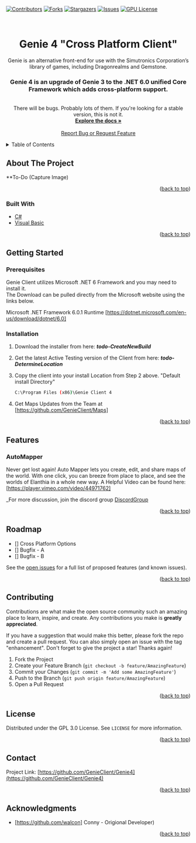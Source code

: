 <div id="top"></div>
<!--
*** Genie Client is a Community focused development of Conny's Open Source Version of GenieClient.
*** we want to take a moment and thank Conny for his hard work on GenieClient over the years and 
*** for allowing the community to take a part in the future development of the Client.
*** 
*** Thanks again! Now team go create something AMAZING! :D
-->



<!-- PROJECT SHIELDS -->
<!--
*** This Readme is using markdown "reference style" links for readability.
*** Reference links are enclosed in brackets [ ] instead of parentheses ( ).
*** See the bottom of this document for the declaration of the reference variables
*** for contributors-url, forks-url, etc. This is an optional, concise syntax you may use.
*** https://www.markdownguide.org/basic-syntax/#reference-style-links
-->
[![Contributors][contributors-shield]][contributors-url]
[![Forks][forks-shield]][forks-url]
[![Stargazers][stars-shield]][stars-url]
[![Issues][issues-shield]][issues-url]
[![GPU License][license-shield]][license-url]




<!-- PROJECT LOGO -->
<br />
<div align="center">


<h1 align="center">Genie 4 "Cross Platform Client"</h1>

  <p align="center">
    Genie is an alternative front-end for use with the Simutronics Corporation’s library of games, including Dragonrealms and Gemstone.
    <br />
	<h3>
	Genie 4 is an upgrade of Genie 3 to the .NET 6.0 unified Core Framework which adds cross-platform support.
	</h3>
	<br />
	There will be bugs. Probably lots of them. If you're looking for a stable version, this is not it.
	<br />
    <a href="https://github.com/GenieClient/Genie4"><strong>Explore the docs »</strong></a>
    <br />
    <br />
    <a href="https://github.com/GenieClient/Genie4/issues">Report Bug or Request Feature</a>
  </p>
</div>



<!-- TABLE OF CONTENTS -->
<details>
  <summary>Table of Contents</summary>
  <ol>
    <li>
      <a href="#about-the-project">About The Project</a>
      <ul>
        <li><a href="#built-with">Built With</a></li>
      </ul>
    </li>
    <li>
      <a href="#getting-started">Getting Started</a>
      <ul>
        <li><a href="#prerequisites">Prerequisites</a></li>
        <li><a href="#installation">Installation</a></li>
      </ul>
    </li>
    <li><a href="#features">Features</a></li>
    <li><a href="#roadmap">Roadmap</a></li>
    <li><a href="#contributing">Contributing</a></li>
    <li><a href="#license">License</a></li>
    <li><a href="#contact">Contact</a></li>
    <li><a href="#acknowledgments">Acknowledgments</a></li>
  </ol>
</details>



<!-- ABOUT THE PROJECT -->
## About The Project


**To-Do (Capture Image)


<p align="right">(<a href="#top">back to top</a>)</p>



### Built With

* [C#](https://docs.microsoft.com/en-us/dotnet/csharp/)
* [Visual Basic](https://docs.microsoft.com/en-us/dotnet/visual-basic/)


<p align="right">(<a href="#top">back to top</a>)</p>



<!-- GETTING STARTED -->
## Getting Started


### Prerequisites


Genie Client utilizes Microsoft .NET 6 Framework and you may need to install it.  
The Download can be pulled directly from the Microsoft website using the links below. 

Microsoft .NET Framework 6.0.1 Runtime [https://dotnet.microsoft.com/en-us/download/dotnet/6.0]

### Installation

1. Download the installer from here:
	***todo-CreateNewBuild***
	

2. Get the latest Active Testing version of the Client from here:
	***todo-DetermineLocation***

3. Copy the client into your install Location from Step 2 above. 
	"Default install Directory"
   ```sh
   C:\Program Files (x86)\Genie Client 4
   ```
4. Get Maps Updates from the Team at
	[https://github.com/GenieClient/Maps]


<p align="right">(<a href="#top">back to top</a>)</p>



<!-- Feature EXAMPLES -->
## Features

### AutoMapper
Never get lost again!  Auto Mapper lets you create, edit, and share maps of the world.  With one click, you can breeze from place to place, and see the worlds of Elanthia in a whole new way.
A Helpful Video can be found here: [https://player.vimeo.com/video/44971762]

_For more discussion, join the discord group [DiscordGroup](https://discord.gg/MtmzE2w)

<p align="right">(<a href="#top">back to top</a>)</p>


<!-- ROADMAP -->
## Roadmap

- [] Cross Platform Options
- [] Bugfix - A
- [] Bugfix - B

See the [open issues](https://github.com/GenieClient/Genie4/issues) for a full list of proposed features (and known issues).

<p align="right">(<a href="#top">back to top</a>)</p>



<!-- CONTRIBUTING -->
## Contributing

Contributions are what make the open source community such an amazing place to learn, inspire, and create. Any contributions you make is **greatly appreciated**.

If you have a suggestion that would make this better, please fork the repo and create a pull request. You can also simply open an issue with the tag "enhancement".
Don't forget to give the project a star! Thanks again!

1. Fork the Project
2. Create your Feature Branch (`git checkout -b feature/AmazingFeature`)
3. Commit your Changes (`git commit -m 'Add some AmazingFeature'`)
4. Push to the Branch (`git push origin feature/AmazingFeature`)
5. Open a Pull Request

<p align="right">(<a href="#top">back to top</a>)</p>



<!-- LICENSE -->
## License

Distributed under the GPL 3.0 License. See `LICENSE` for more information.

<p align="right">(<a href="#top">back to top</a>)</p>



<!-- CONTACT -->
## Contact


Project Link: [https://github.com/GenieClient/Genie4](https://github.com/GenieClient/Genie4)

<p align="right">(<a href="#top">back to top</a>)</p>



<!-- ACKNOWLEDGMENTS -->
## Acknowledgments

* [https://github.com/walcon] Conny - Origional Developer)


<p align="right">(<a href="#top">back to top</a>)</p>



<!-- MARKDOWN LINKS & IMAGES -->
<!-- https://www.markdownguide.org/basic-syntax/#reference-style-links -->
[contributors-shield]: https://img.shields.io/github/contributors/GenieClient/Genie4.svg?style=for-the-badge
[contributors-url]: https://github.com/GenieClient/Genie4/graphs/contributors
[forks-shield]: https://img.shields.io/github/forks/GenieClient/Genie4.svg?style=for-the-badge
[forks-url]: https://github.com/GenieClient/Genie4/network/members
[stars-shield]: https://img.shields.io/github/stars/GenieClient/Genie4.svg?style=for-the-badge
[stars-url]: https://github.com/GenieClient/Genie4/stargazers
[issues-shield]: https://img.shields.io/github/issues/GenieClient/Genie4.svg?style=for-the-badge
[issues-url]: https://github.com/GenieClient/Genie4/issues
[license-shield]: https://img.shields.io/github/license/GenieClient/Genie4.svg?style=for-the-badge
[license-url]: https://github.com/GenieClient/Genie4/blob/master/LICENSE.txt
[product-screenshot]: images/screenshot.png



